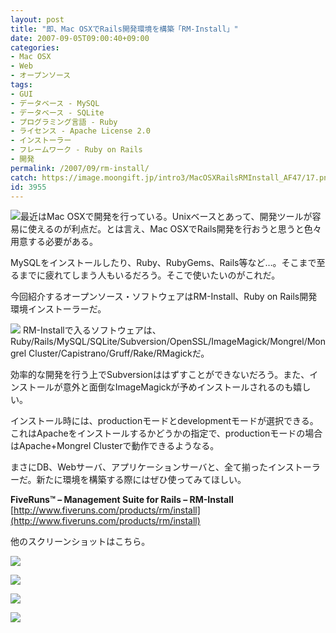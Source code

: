 ```yaml
---
layout: post
title: "即、Mac OSXでRails開発環境を構築「RM-Install」"
date: 2007-09-05T09:00:40+09:00
categories:
- Mac OSX
- Web
- オープンソース
tags: 
- GUI
- データベース - MySQL
- データベース - SQLite
- プログラミング言語 - Ruby
- ライセンス - Apache License 2.0
- インストーラー
- フレームワーク - Ruby on Rails
- 開発
permalink: /2007/09/rm-install/
catch: https://image.moongift.jp/intro3/MacOSXRailsRMInstall_AF47/17.png
id: 3955
---
```

[![](https://image.moongift.jp/intro3/MacOSXRailsRMInstall_AF47/12_thumb.png)](https://image.moongift.jp/intro3/MacOSXRailsRMInstall_AF47/122.png)最近はMac OSXで開発を行っている。Unixベースとあって、開発ツールが容易に使えるのが利点だ。とは言え、Mac OSXでRails開発を行おうと思うと色々用意する必要がある。   
  
MySQLをインストールしたり、Ruby、RubyGems、Rails等など…。そこまで至るまでに疲れてしまう人もいるだろう。そこで使いたいのがこれだ。   
  
今回紹介するオープンソース・ソフトウェアはRM-Install、Ruby on Rails開発環境インストーラーだ。   
  
<!--more-->  
  
[![](https://image.moongift.jp/intro3/MacOSXRailsRMInstall_AF47/14_thumb.png)](https://image.moongift.jp/intro3/MacOSXRailsRMInstall_AF47/142.png) RM-Installで入るソフトウェアは、Ruby/Rails/MySQL/SQLite/Subversion/OpenSSL/ImageMagick/Mongrel/Mongrel Cluster/Capistrano/Gruff/Rake/RMagickだ。   
  
効率的な開発を行う上でSubversionははずすことができないだろう。また、インストールが意外と面倒なImageMagickが予めインストールされるのも嬉しい。   
  
インストール時には、productionモードとdevelopmentモードが選択できる。これはApacheをインストールするかどうかの指定で、productionモードの場合はApache+Mongrel Clusterで動作できるようなる。   
  
まさにDB、Webサーバ、アプリケーションサーバと、全て揃ったインストーラーだ。新たに環境を構築する際にはぜひ使ってみてほしい。   
  
**FiveRuns™ – Management Suite for Rails – RM-Install**  
[http://www.fiveruns.com/products/rm/install](http://www.fiveruns.com/products/rm/install)  
  
他のスクリーンショットはこちら。   
  
[![](https://image.moongift.jp/intro3/MacOSXRailsRMInstall_AF47/13.png)](https://image.moongift.jp/intro3/MacOSXRailsRMInstall_AF47/131.png)  
  
[![](https://image.moongift.jp/intro3/MacOSXRailsRMInstall_AF47/17.png)](https://image.moongift.jp/intro3/MacOSXRailsRMInstall_AF47/171.png)  
  
[![](https://image.moongift.jp/intro3/MacOSXRailsRMInstall_AF47/16.png)](https://image.moongift.jp/intro3/MacOSXRailsRMInstall_AF47/161.png)  
  
[![](https://image.moongift.jp/intro3/MacOSXRailsRMInstall_AF47/15.png)](https://image.moongift.jp/intro3/MacOSXRailsRMInstall_AF47/151.png)